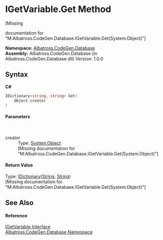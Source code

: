 # IGetVariable.Get Method 
 

\[Missing <summary> documentation for "M:Albatross.CodeGen.Database.IGetVariable.Get(System.Object)"\]

**Namespace:**&nbsp;<a href="E11F5D98">Albatross.CodeGen.Database</a><br />**Assembly:**&nbsp;Albatross.CodeGen.Database (in Albatross.CodeGen.Database.dll) Version: 1.0.0

## Syntax

**C#**<br />
``` C#
IDictionary<string, string> Get(
	Object creator
)
```


#### Parameters
&nbsp;<dl><dt>creator</dt><dd>Type: <a href="http://msdn2.microsoft.com/en-us/library/e5kfa45b" target="_blank">System.Object</a><br />\[Missing <param name="creator"/> documentation for "M:Albatross.CodeGen.Database.IGetVariable.Get(System.Object)"\]</dd></dl>

#### Return Value
Type: <a href="http://msdn2.microsoft.com/en-us/library/s4ys34ea" target="_blank">IDictionary</a>(<a href="http://msdn2.microsoft.com/en-us/library/s1wwdcbf" target="_blank">String</a>, <a href="http://msdn2.microsoft.com/en-us/library/s1wwdcbf" target="_blank">String</a>)<br />\[Missing <returns> documentation for "M:Albatross.CodeGen.Database.IGetVariable.Get(System.Object)"\]

## See Also


#### Reference
<a href="FEA90F80">IGetVariable Interface</a><br /><a href="E11F5D98">Albatross.CodeGen.Database Namespace</a><br />